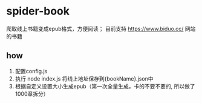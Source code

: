 # spider-book
爬取线上书籍变成epub格式，方便阅读；
目前支持 https://www.biduo.cc/ 网站的书籍

## how
1. 配置config.js
2. 执行 node index.js 将线上地址保存到{bookName}.json中
2. 根据自定义设置大小生成epub（第一次全量生成，卡的不要不要的, 所以做了1000章拆分）
